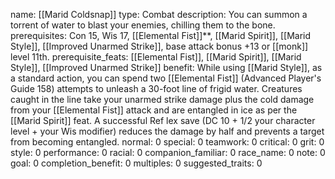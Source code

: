 name: [[Marid Coldsnap]]
type: Combat
description: You can summon a torrent of water to blast your enemies, chilling them to the bone.
prerequisites: Con 15, Wis 17, [[Elemental Fist]]**, [[Marid Spirit]], [[Marid Style]], [[Improved Unarmed Strike]], base attack bonus +13 or [[monk]] level 11th.
prerequisite_feats: [[Elemental Fist]], [[Marid Spirit]], [[Marid Style]], [[Improved Unarmed Strike]]
benefit: While using [[Marid Style]], as a standard action, you can spend two [[Elemental Fist]] (Advanced Player's Guide 158) attempts to unleash a 30-foot line of frigid water. Creatures caught in the line take your unarmed strike damage plus the cold damage from your [[Elemental Fist]] attack and are entangled in ice as per the [[Marid Spirit]] feat. A successful Ref lex save (DC 10 + 1/2 your character level + your Wis modifier) reduces the damage by half and prevents a target from becoming entangled.
normal: 0
special: 0
teamwork: 0
critical: 0
grit: 0
style: 0
performance: 0
racial: 0
companion_familiar: 0
race_name: 0
note: 0
goal: 0
completion_benefit: 0
multiples: 0
suggested_traits: 0
